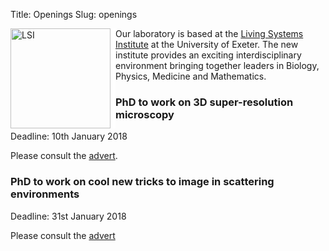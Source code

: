 Title: Openings
Slug: openings

<img style="float:left; border-right:8px solid white" width="160" src="/images/logos/LSI-Logo-patterns.png" alt="LSI"> Our laboratory is based at the [Living Systems Institute](http://www.exeter.ac.uk/livingsystems/) at the University of Exeter. The new institute provides an exciting interdisciplinary
environment bringing together leaders in Biology, Physics, Medicine and Mathematics.

### PhD to work on 3D super-resolution microscopy

Deadline: 10th January 2018

Please consult the [advert](http://www.exeter.ac.uk/studying/funding/award/?id=2958).

### PhD to work on cool new tricks to image in scattering environments

Deadline: 31st January 2018

Please consult the [advert](http://www.exeter.ac.uk/studying/funding/award/?id=2842)


